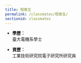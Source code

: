 ```yaml
---
title: 程章生
permalink: /classmates/程章生/
sectionid: classmates
---
```


- **學歷：**<br />
  臺大電機系學士

- **資歷：**<br />
  工業技術研究院電子研究所研究員

